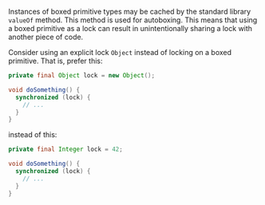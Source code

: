 Instances of boxed primitive types may be cached by the standard library
`valueOf` method. This method is used for autoboxing. This means that using a
boxed primitive as a lock can result in unintentionally sharing a lock with
another piece of code.

Consider using an explicit lock `Object` instead of locking on a boxed
primitive. That is, prefer this:

```java
private final Object lock = new Object();

void doSomething() {
  synchronized (lock) {
    // ...
  }
}
```

instead of this:

```java
private final Integer lock = 42;

void doSomething() {
  synchronized (lock) {
    // ...
  }
}
```
